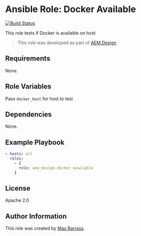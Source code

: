 # Ansible Role: Docker Available

[![Build Status](https://travis-ci.org/aem-design/ansible-role-docker-available.svg?branch=master)](https://travis-ci.org/aem-design/ansible-role-docker-available)

This role tests if Docker is available on host
> This role was developed as part of
> [AEM.Design](http://aem.design/)

## Requirements

None.

## Role Variables

Pass ```docker_host``` for host to test

## Dependencies

None.

## Example Playbook

```yaml
- hosts: all
  roles:
    - { 
      role: aem_design.docker_available
    }
```

## License

Apache 2.0

## Author Information

This role was created by [Max Barrass](https://aem.design/).